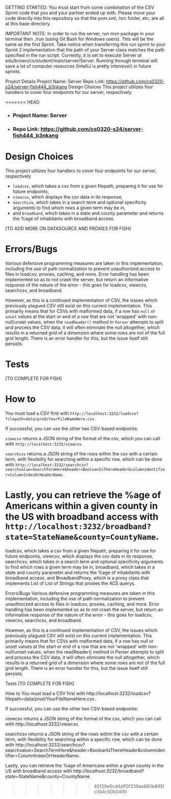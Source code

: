 GETTING STARTED: You must start from some combination of the CSV Sprint code that you and your partner ended up with. Please move your code directly into this repository so that the pom.xml, /src folder, etc, are all at this base directory.

IMPORTANT NOTE: In order to run the server, run mvn package in your terminal then ./run (using Git Bash for Windows users). This will be the same as the first Sprint. Take notice when transferring this run sprint to your Sprint 2 implementation that the path of your Server class matches the path specified in the run script. Currently, it is set to execute Server at edu/brown/cs/student/main/server/Server. Running through terminal will save a lot of computer resources (IntelliJ is pretty intensive!) in future sprints.

Project Details
Project Name: Server
Repo Link: https://github.com/cs0320-s24/server-fish444_b3nkang
Design Choices
This project utilizes four handlers to cover four endpoints for our server, respectively

<<<<<<< HEAD
* ### Project Name: Server
* ### Repo Link: https://github.com/cs0320-s24/server-fish444_b3nkang

# Design Choices

This project utilizes four handlers to cover four endpoints for our server, respectively
* `loadcsv`, which takes a csv from a given filepath, preparing it for use for future endpoints,
* `viewcsv`, which displays the csv data in its response,
* `searchcsv`, which takes in a search term and optional specificity arguments to find which rows a given term may be in,
* and `broadband`, which takes in a state and county parameter and returns the %age of inhabitants with broadband access.

[TO ADD MORE ON DATASOURCE AND PROXIES FOR FISH]


# Errors/Bugs

Various defensive programming measures are taken in this implementation, including the use of path normalization
to prevent unauthorized access to files in loadcsv, proxies, caching, and more. Error handling has been implemented
so as to not crash the server, but return an informative response of the nature of the error - this goes for
loadcsv, viewcsv, searchcsv, and broadband.

However, as this is a continued implementation of CSV, the issues which previously plagued CSV still
exist on this current implementation. This primarily means that for CSVs with malformed data, 
if a row has `null` or `unset` values at the start or end of a row that
are not 'wrapped' with non-null/unset values, when the `readReader()` method in `Parser` attempts to
split and process the CSV data, it will often eliminate the null altogether, which results in a
returned grid of a dimension where some rows are not of the full grid length. There is an error 
handler for this, but the issue itself still persists.



# Tests

[TO COMPLETE FOR FISH]

# How to

You must load a CSV first with 
`http://localhost:3232/loadcsv?filepath=data/prod/YourFileNameHere.csv`.

If successful, you can use the other two CSV-based endpoints:

`viewcsv` returns a JSON string of the format of the csv, which you can call with
`http://localhost:3232/viewcsv`.

`searchcsv` returns a JSON string of the rows within the csv with a certain term, with flexibility 
for searching within a specific row, which can be done with
`http://localhost:3232/searchcsv?searchvalue=SearchTermHere&header=BooleanIsThereHeader&columnidentifier=ColumnIndexOrHeaderName`.

Lastly, you can retrieve the %age of Americans within a given county in the US with broadband access
with
`http://localhost:3232/broadband?state=StateName&county=CountyName`.
=======
loadcsv, which takes a csv from a given filepath, preparing it for use for future endpoints,
viewcsv, which displays the csv data in its response,
searchcsv, which takes in a search term and optional specificity arguments to find which rows a given term may be in,
broadband, which takes in a state and county parameter and returns the %age of inhabitants with broadband access.
and BroadbandProxy, which is a proxy class that implements List of List of Strings that proxies the ACS querys.

Errors/Bugs
Various defensive programming measures are taken in this implementation, including the use of path normalization to prevent unauthorized access to files in loadcsv, proxies, caching, and more. Error handling has been implemented so as to not crash the server, but return an informative response of the nature of the error - this goes for loadcsv, viewcsv, searchcsv, and broadband.

However, as this is a continued implementation of CSV, the issues which previously plagued CSV still exist on this current implementation. This primarily means that for CSVs with malformed data, if a row has null or unset values at the start or end of a row that are not 'wrapped' with non-null/unset values, when the readReader() method in Parser attempts to split and process the CSV data, it will often eliminate the null altogether, which results in a returned grid of a dimension where some rows are not of the full grid length. There is an error handler for this, but the issue itself still persists.

Tests
[TO COMPLETE FOR FISH]

How to
You must load a CSV first with http://localhost:3232/loadcsv?filepath=data/prod/YourFileNameHere.csv.

If successful, you can use the other two CSV-based endpoints:

viewcsv returns a JSON string of the format of the csv, which you can call with http://localhost:3232/viewcsv.

searchcsv returns a JSON string of the rows within the csv with a certain term, with flexibility for searching within a specific row, which can be done with http://localhost:3232/searchcsv?searchvalue=SearchTermHere&header=BooleanIsThereHeader&columnidentifier=ColumnIndexOrHeaderName.

Lastly, you can retrieve the %age of Americans within a given county in the US with broadband access with http://localhost:3232/broadband?state=StateName&county=CountyName.
>>>>>>> 40f29e6cd4aff0f339aa880b895fc0b4c50b0490
